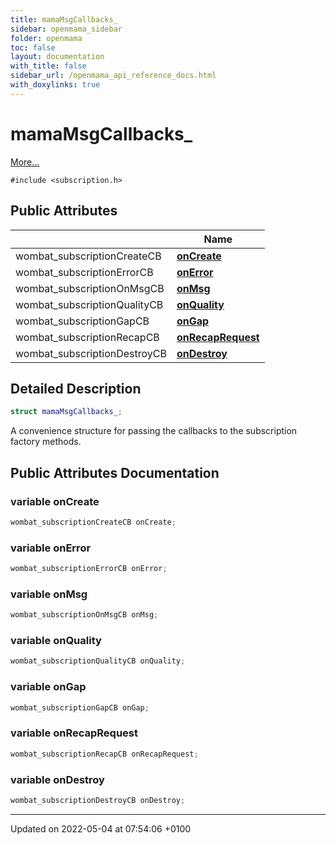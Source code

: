 ```yaml
---
title: mamaMsgCallbacks_
sidebar: openmama_sidebar
folder: openmama
toc: false
layout: documentation
with_title: false
sidebar_url: /openmama_api_reference_docs.html
with_doxylinks: true
---
```


# mamaMsgCallbacks_



 [More...](#detailed-description)


`#include <subscription.h>`

## Public Attributes

|                | Name           |
| -------------- | -------------- |
| wombat_subscriptionCreateCB | **[onCreate](structmamaMsgCallbacks__.html#variable-oncreate)**  |
| wombat_subscriptionErrorCB | **[onError](structmamaMsgCallbacks__.html#variable-onerror)**  |
| wombat_subscriptionOnMsgCB | **[onMsg](structmamaMsgCallbacks__.html#variable-onmsg)**  |
| wombat_subscriptionQualityCB | **[onQuality](structmamaMsgCallbacks__.html#variable-onquality)**  |
| wombat_subscriptionGapCB | **[onGap](structmamaMsgCallbacks__.html#variable-ongap)**  |
| wombat_subscriptionRecapCB | **[onRecapRequest](structmamaMsgCallbacks__.html#variable-onrecaprequest)**  |
| wombat_subscriptionDestroyCB | **[onDestroy](structmamaMsgCallbacks__.html#variable-ondestroy)**  |

## Detailed Description

```cpp
struct mamaMsgCallbacks_;
```


A convenience structure for passing the callbacks to the subscription factory methods. 

## Public Attributes Documentation

### variable onCreate

```cpp
wombat_subscriptionCreateCB onCreate;
```


### variable onError

```cpp
wombat_subscriptionErrorCB onError;
```


### variable onMsg

```cpp
wombat_subscriptionOnMsgCB onMsg;
```


### variable onQuality

```cpp
wombat_subscriptionQualityCB onQuality;
```


### variable onGap

```cpp
wombat_subscriptionGapCB onGap;
```


### variable onRecapRequest

```cpp
wombat_subscriptionRecapCB onRecapRequest;
```


### variable onDestroy

```cpp
wombat_subscriptionDestroyCB onDestroy;
```


-------------------------------

Updated on 2022-05-04 at 07:54:06 +0100